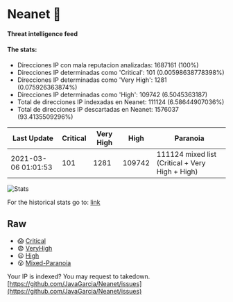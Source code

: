 # Neanet :hocho:
#### Threat intelligence feed
#### The stats:

- Direcciones IP con mala reputacion analizadas: 1687161 (100%)
- Direcciones IP determinadas como 'Critical':  101 (0.00598638778398%)
- Direcciones IP determinadas como 'Very High':  1281 (0.075926363874%)
- Direcciones IP determinadas como 'High':  109742 (6.5045363187)
- Total de direcciones IP indexadas en Neanet:  111124 (6.58644907036%)
- Total de direcciones IP descartadas en Neanet:  1576037 (93.4135509296%)

| Last Update | Critical | Very High | High | Paranoia |
| --- | --- | --- | --- | --- |
| 2021-03-06 01:01:53 | 101 | 1281 | 109742 | 111124 mixed list (Critical + Very High + High)|

![Stats](https://docs.google.com/spreadsheets/d/e/2PACX-1vSnaNMIXVabIpDJjufMlzH7poXnshF3mgd8Is1g9ytUEzVsP5my4Trn8f-xkoLLQ38xpL3HtmUexLo6/pubchart?oid=501124687&format=image)

For the historical stats go to: [link](/stats.csv)
## Raw
- :scream: [Critical](https://raw.githubusercontent.com/JavaGarcia/Neanet/master/blacklists/neanet_critical.txt)
- :fearful: [VeryHigh](https://raw.githubusercontent.com/JavaGarcia/Neanet/master/blacklists/neanet_veryHigh.txtt)
- :frowning: [High](https://raw.githubusercontent.com/JavaGarcia/Neanet/master/blacklists/neanet_high.txt)
- :dizzy_face: [Mixed-Paranoia](https://raw.githubusercontent.com/JavaGarcia/Neanet/master/blacklists/neanet_all.txt)


Your IP is indexed? You may request to takedown. [https://github.com/JavaGarcia/Neanet/issues](https://github.com/JavaGarcia/Neanet/issues)
















































































































































































































































































































































































































































































































































































































































































































































































































































































































































































































































































































































































































































































































































































































































































































































































































































































































































































































































































































































































































































































































































































































































































































































































































































































































































































































































































































































































































































































































































































































































































































































































































































































































































































































































































































































































































































































































































































































































































































































































































































































































































































































































































































































































































































































































































































































































































































































































































































